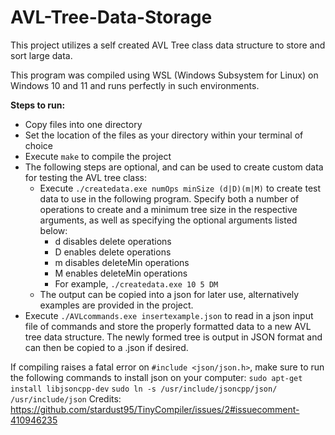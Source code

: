 # AVL-Tree-Data-Storage


This project utilizes a self created AVL Tree class data structure to store and sort large data.


This program was compiled using WSL (Windows Subsystem for Linux) on Windows 10 and 11 and runs perfectly in such environments.


**Steps to run:**
- Copy files into one directory
- Set the location of the files as your directory within your terminal of choice
- Execute ```make``` to compile the project
- The following steps are optional, and can be used to create custom data for testing the AVL tree class:
    - Execute ```./createdata.exe numOps minSize (d|D)(m|M)``` to create test data to use in the following program. Specify both a number of operations to create and a minimum tree size in the respective arguments, as well as specifying the optional arguments listed below:
        - d disables delete operations
        - D enables delete operations
        - m disables deleteMin operations
        - M enables deleteMin operations
        - For example, ```./createdata.exe 10 5 DM```
    - The output can be copied into a json for later use, alternatively examples are provided in the project.
- Execute ```./AVLcommands.exe insertexample.json``` to read in a json input file of commands and store the properly formatted data to a new AVL tree data structure. The newly formed tree is output in JSON format and can then be copied to a .json if desired.


If compiling raises a fatal error on ```#include <json/json.h>```, make sure to run the following commands to install json on your computer:
```sudo apt-get install libjsoncpp-dev```
```sudo ln -s /usr/include/jsoncpp/json/ /usr/include/json```
Credits: https://github.com/stardust95/TinyCompiler/issues/2#issuecomment-410946235
